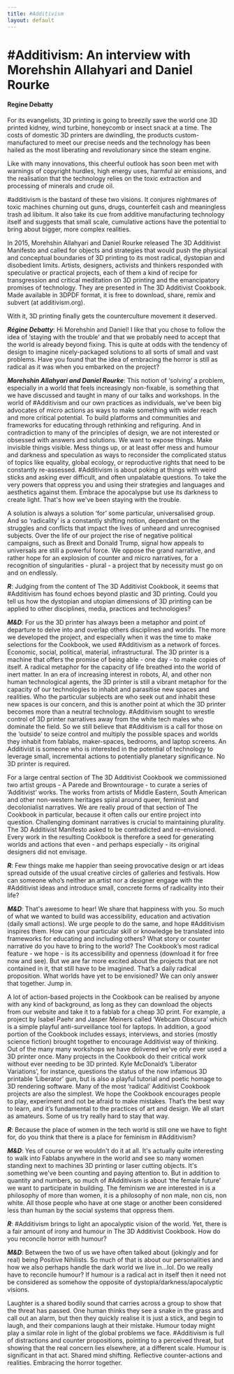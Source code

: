 ```yaml
---
title: #Additivism
layout: default
---
```


# #Additivism: An interview with Morehshin Allahyari and Daniel Rourke

#### Regine Debatty

For its evangelists, 3D printing is going to breezily save the world one 3D printed kidney, wind turbine, honeycomb or insect snack at a time. The costs of domestic 3D printers are dwindling, the products custom-manufactured to meet our precise needs and the technology has been hailed as the most liberating and revolutionary since the steam engine.

Like with many innovations, this cheerful outlook has soon been met with warnings of copyright hurdles, high energy uses, harmful air emissions, and the realisation that the technology relies on the toxic extraction and processing of minerals and crude oil.

#additivism is the bastard of these two visions. It conjures nightmares of toxic machines churning out guns, drugs, counterfeit cash and meaningless trash ad libitum. It also take its cue from additive manufacturing technology itself and suggests that small scale, cumulative actions have the potential to bring about bigger, more complex realities.

In 2015, Morehshin Allahyari and Daniel Rourke released The 3D Additivist Manifesto and called for objects and strategies that would push the physical and conceptual boundaries of 3D printing to its most radical, dystopian and disobedient limits. Artists, designers, activists and thinkers responded with speculative or practical projects, each of them a kind of recipe for transgression and critical meditation on 3D printing  and the emancipatory promises of technology. They are presented in The 3D Additivist Cookbook. Made available in 3DPDF format, it is free to download, share, remix and subvert (at additivism.org).

With it, 3D printing finally gets the counterculture movement it deserved.

**_Régine Debatty_**: Hi Morehshin and Daniel! I like that you chose to follow the idea of ‘staying with the trouble’ and that we probably need to accept that the world is already beyond fixing. This is quite at odds with the tendency of design to imagine nicely-packaged solutions to all sorts of small and vast problems. Have you found that the idea of embracing the horror is still as radical as it was when you embarked on the project?

**_Morehshin Allahyari and Daniel Rourke_**: This notion of ‘solving’ a problem, especially in a world that feels increasingly non-fixable, is something that we have discussed and taught in many of our talks and workshops. In the world of #Additivism and our own practices as individuals,   we've been big advocates of micro actions as ways to make something with wider reach and more critical potential. To build platforms and communities and frameworks for educating through rethinking and refiguring. And in contradiction to many of the principles of design, we are not interested or obsessed with answers and solutions. We want to expose things. Make invisible things visible. Mess things up, or at least offer mess and humour and darkness and speculation as ways to reconsider the complicated status of topics like equality, global ecology, or reproductive rights that need to be constantly re-assessed. #Additivism is about poking at things with weird sticks and asking ever difficult, and often unpalatable questions. To take the very powers that oppress you and using their strategies and languages and aesthetics against them. Embrace the apocalypse but use its darkness to create light. That's how we've been staying with the trouble. 

A solution is always a solution ‘for’ some particular, universalised group. And so ‘radicality’ is a constantly shifting notion, dependant on the struggles and conflicts that impact the lives of unheard and unrecognised subjects. Over the life of our project the rise of negative political campaigns, such as Brexit and Donald Trump, signal how appeals to universals are still a powerful force. We oppose the grand narrative, and rather hope for an explosion of counter and micro narratives, for a recognition of singularities - plural - a project that by necessity must go on and on endlessly. 

**_R_**: Judging from the content of The 3D Additivist Cookbook, it seems that #Additivism has found echoes beyond plastic and 3D printing. Could you tell us how the dystopian and utopian dimensions of 3D printing can be applied to other disciplines, media, practices and technologies? 

**_M&D_**: For us the 3D printer has always been a metaphor and point of departure to delve into and overlap others disciplines and worlds. The more we developed the project, and especially when it was the time to make selections for the Cookbook, we used #Additivism as a network of forces. Economic, social, political, material, infrastructural. The 3D printer is a machine that offers the promise of being able - one day - to make copies of itself. A radical metaphor for the capacity of life breathed into the world of inert matter. In an era of increasing interest in robots, AI, and other non human technological agents, the 3D printer is still a vibrant metaphor for the capacity of our technologies to inhabit and parasitise new spaces and realities. Who the particular subjects are who seek out and inhabit these new spaces is our concern, and this is another point at which the 3D printer becomes more than a neutral technology. #Additivism sought to wrestle control of 3D printer narratives away from the white tech males who dominate the field. So we still believe that #Additivism is a call for those on the ‘outside’ to seize control and multiply the possible spaces and worlds they inhabit from fablabs, maker-spaces, bedrooms, and laptop screens. An Additivist is someone who is interested in the potential of technology to leverage small, incremental actions to potentially planetary significance. No 3D printer is required.

For a large central section of The 3D Additivist Cookbook we commissioned two artist groups - A Parede and Browntourage - to curate a series of ‘Additivist’ works. The works from artists of Middle Eastern, South American and other non-western heritages spiral around queer, feminist and decolonialist narratives. We are really proud of that section of The Cookbook in particular, because it often calls our entire project into question. Challenging dominant narratives is crucial to maintaining plurality. The 3D Additivist Manifesto asked to be contradicted and re-envisioned. Every work in the resulting Cookbook is therefore a seed for generating worlds and actions that even - and perhaps especially - its original designers did not envisage.

**_R_**: Few things make me happier than seeing provocative design or art ideas spread outside of the usual creative circles of galleries and festivals. How can someone who’s neither an artist nor a designer engage with the #Additivist ideas and introduce small, concrete forms of radicality into their life? 

**_M&D_**: That's awesome to hear! We share that happiness with you. So much of what we wanted to build was accessibility, education and activation (daily small actions). We urge people to do the same, and hope #Additivism inspires them. How can your particular skill or knowledge be translated into frameworks for educating and including others? What story or counter narrative do you have to bring to the world? The Cookbook’s most radical feature - we hope - is its accessibility and openness (download it for free now and see). But we are far more excited about the projects that are not contained in it, that still have to be imagined. That’s a daily radical proposition. What worlds have yet to be envisioned? We can only answer that together. Jump in.

A lot of action-based projects in the Cookbook can be realised by anyone with any kind of background, as long as they can download the objects from our website and take it to a fablab for a cheap 3D print. For example, a project by Isabel Paehr and Jasper Meiners called ‘Webcam Obscura’ which is a simple playful anti-surveillance tool for laptops. In addition, a good portion of the Cookbook includes essays, interviews, and stories (mostly science fiction) brought together to encourage Additivist way of thinking. Out of the many many workshops we have delivered we’ve only ever used a 3D printer once. Many projects in the Cookbook do their critical work without ever needing to be 3D printed. Kyle McDonald’s ‘Liberator Variations’, for instance, questions the status of the now infamous 3D printable ‘Liberator’ gun, but is also a playful tutorial and poetic homage to 3D rendering software. Many of the most ‘radical’ Additivist Cookbook projects are also the simplest. We hope the Cookbook encourages people to play, experiment and not be afraid to make mistakes. That’s the best way to learn, and it’s fundamental to the practices of art and design. We all start as amateurs. Some of us try really hard to stay that way.

**_R_**: Because the place of women in the tech world is still one we have to fight for, do you think that there is a place for feminism in #Additivism? 

**_M&D_**: Yes of course or we wouldn't do it at all. It's actually quite interesting to walk into Fablabs anywhere in the world and see so many women standing next to machines 3D printing or laser cutting objects. It's something we've been counting and paying attention to. But in addition to quantity and numbers, so much of #Additivism is about ‘the female future’ we want to participate in building. The feminism we are interested in is a philosophy of more than women, it is a philosophy of non male, non cis, non white. All those people who have at one stage or another been considered less than human by the social systems that oppress them.

**_R_**: #Additivism brings to light an apocalyptic vision of the world. Yet, there is a fair amount of irony and humour in The 3D Additivist Cookbook. How do you reconcile horror with humour? 

**_M&D_**: Between the two of us we have often talked about (jokingly and for real) being Positive Nihilists. So much of that is about our personalities and how we also perhaps handle the dark world we live in…lol.  Do we really have to reconcile humour? If humour is a radical act in itself then it need not be considered as somehow the opposite of dystopia/darkness/apocalyptic visions. 

Laughter is a shared bodily sound that carries across a group to show that the threat has passed. One human thinks they see a snake in the grass and call out an alarm, but then they quickly realise it is just a stick, and begin to laugh, and their companions laugh at their mistake. Humour today might play a similar role in light of the global problems we face. #Additivism is full of distractions and counter propositions, pointing to a perceived threat, but showing that the real concern lies elsewhere, at a different scale. Humour is significant in that act. Shared mind shifting. Reflective counter-actions and realities. Embracing the horror together. 
